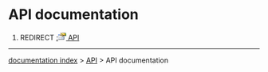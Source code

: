# API documentation
1.  REDIRECT [:<img src="images/Property.png" style="width:16px"> API](:Category_API.md)

---
[documentation index](../README.md) > [API](Category_API.md) > API documentation
